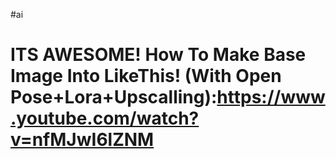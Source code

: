 #ai
# ITS AWESOME! How To Make Base Image Into LikeThis! (With Open Pose+Lora+Upscalling):https://www.youtube.com/watch?v=nfMJwI6lZNM